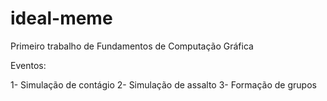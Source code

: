 # ideal-meme
Primeiro trabalho de Fundamentos de Computação Gráfica

Eventos:

1- Simulação de contágio
2- Simulação de assalto
3- Formação de grupos
